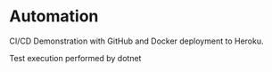# Automation
 
CI/CD Demonstration with GitHub and Docker deployment to Heroku.

Test execution performed by dotnet
